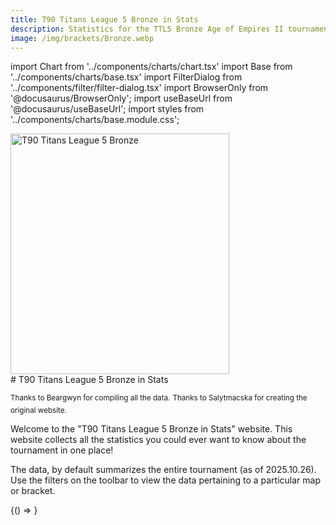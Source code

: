 ```yaml
---
title: T90 Titans League 5 Bronze in Stats
description: Statistics for the TTL5 Bronze Age of Empires II tournament hosted by T90Official
image: /img/brackets/Bronze.webp
---
```


import Chart from '../components/charts/chart.tsx'
import Base from '../components/charts/base.tsx'
import FilterDialog from '../components/filter/filter-dialog.tsx'
import BrowserOnly from '@docusaurus/BrowserOnly';
import useBaseUrl from '@docusaurus/useBaseUrl';
import styles from '../components/charts/base.module.css';

<div style={{ display: "flex", justifyContent: 'center', marginBottom: '2em', marginTop: '-4em' }}>
    <img alt="T90 Titans League 5 Bronze" src={useBaseUrl("/img/brackets/Bronze.webp")} width="350" height="385"/>
</div>
# T90 Titans League 5 Bronze in Stats

<sup className={styles.attributions}>Thanks to Beargwyn for compiling all the data.</sup>
<sup className={styles.attributions}>Thanks to Salytmacska for creating the original website.</sup>

Welcome to the "T90 Titans League 5 Bronze in Stats" website. This website collects all the statistics you could ever want to know about the tournament in one place!

The data, by default summarizes the entire tournament (as of 2025.10.26). Use the filters on the toolbar to view the data pertaining to a particular map or bracket.
<!--
This is a very quick fix to get the build on server to work. This likely kills indexing of the page, so if I care in the future, then fix this properly
-->
<BrowserOnly>{() => <Base/>}</BrowserOnly>

<FilterDialog/>
